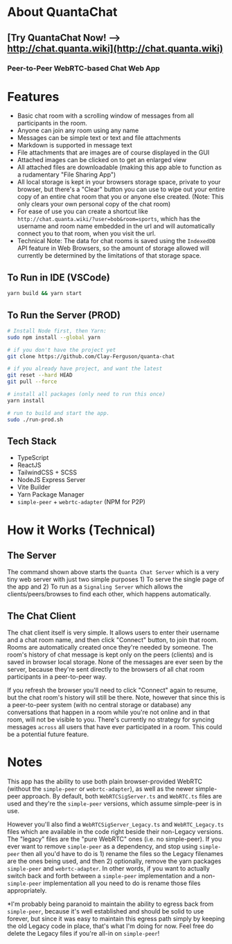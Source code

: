 # About QuantaChat

## [Try QuantaChat Now! --> http://chat.quanta.wiki](http://chat.quanta.wiki)

### Peer-to-Peer WebRTC-based Chat Web App

# Features

* Basic chat room with a scrolling window of messages from all participants in the room.
* Anyone can join any room using any name 
* Messages can be simple text or text and file attachments
* Markdown is supported in message text
* File attachments that are images are of course displayed in the GUI
* Attached images can be clicked on to get an enlarged view
* All attached files are downloadable (making this app able to function as a rudamentary "File Sharing App")
* All local storage is kept in your browsers storage space, private to your browser, but there's a "Clear" button you can use to wipe out your entire copy of an entire chat room that you or anyone else created. (Note: This only clears your own personal copy of the chat room)
* For ease of use you can create a shortcut like `http://chat.quanta.wiki/?user=bob&room=sports`, which has the username and room name embedded in the url and will automatically connect you to that room, when you visit the url.
* Technical Note: The data for chat rooms is saved using the `IndexedDB` API feature in Web Browsers, so the amount of storage allowed will currently be determined by the limitations of that storage space.

## To Run in IDE (VSCode)

```bash
yarn build && yarn start
```

## To Run the Server (PROD)

```bash
# Install Node first, then Yarn:
sudo npm install --global yarn

# if you don't have the project yet
git clone https://github.com/Clay-Ferguson/quanta-chat

# if you already have project, and want the latest 
git reset --hard HEAD
git pull --force

# install all packages (only need to run this once)
yarn install

# run to build and start the app.
sudo ./run-prod.sh
```

## Tech Stack

* TypeScript
* ReactJS
* TailwindCSS + SCSS
* NodeJS Express Server 
* Vite Builder
* Yarn Package Manager
* `simple-peer` + `webrtc-adapter` (NPM for P2P)

# How it Works (Technical)

## The Server

The command shown above starts the `Quanta Chat Server` which is a very tiny web server with just two simple purposes 1) To serve the single page of the app and 2) To run as a `Signaling Server` which allows the clients/peers/browses to find each other, which happens automatically.

## The Chat Client

The chat client itself is very simple. It allows users to enter their username and a chat room name, and then click "Connect" button, to join that room. Rooms are automatically created once they're needed by someone. The room's history of chat message is kept only on the peers (clients) and is saved in browser local storage. None of the messages are ever seen by the server, because they're sent directly to the browsers of all chat room participants in a peer-to-peer way.

If you refresh the browser you'll need to click "Connect" again to resume, but the chat room's history will still be there. Note, however that since this is a peer-to-peer system (with no central storage or database) any conversations that happen in a room while you're not online and in that room, will not be visible to you. There's currently no strategy for syncing messages `across` all users that have ever participated in a room. This could be a potential future feature.

# Notes

This app has the ability to use both plain browser-provided WebRTC (without the `simple-peer` or `webrtc-adapter`), as well as the newer simple-peer approach. By default, both `WebRTCSigServer.ts` and `WebRTC.ts` files are used and they're the `simple-peer` versions, which assume simple-peer is in use. 

However you'll also find a `WebRTCSigServer_Legacy.ts` and `WebRTC_Legacy.ts` files which are available in the code right beside their non-Legacy versions. The "legacy" files are the "pure WebRTC" ones (i.e. no simple-peer). If you ever want to remove `simple-peer` as a dependency, and stop using `simple-peer` then all you'd have to do is 1) rename the files so the Legacy filenames are the ones being used, and then 2) optionally, remove the yarn packages `simple-peer` and `webrtc-adapter`. In other words, if you want to actually switch back and forth between a `simple-peer` implementation and a non-`simple-peer` implementation all you need to do is rename those files appropriately.

*I'm probably being paranoid to maintain the ability to egress back from `simple-peer`, because it's well established and should be solid to use forever, but since it was easy to maintain this egress path simply by keeping the old Legacy code in place, that's what I'm doing for now. Feel free do delete the Legacy files if you're all-in on `simple-peer`!